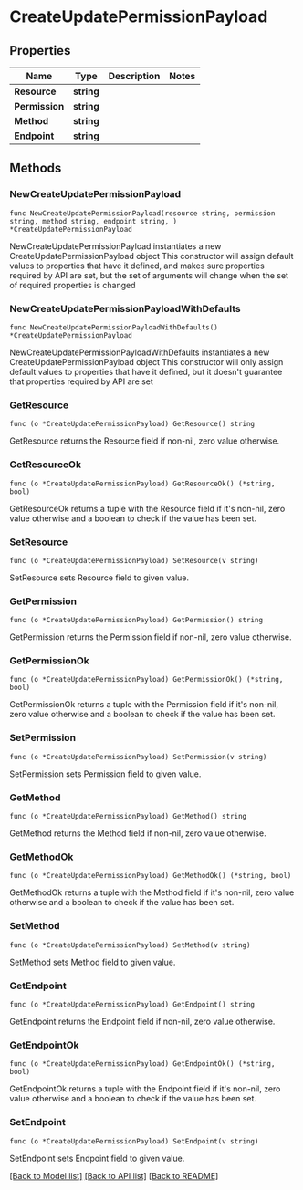 # CreateUpdatePermissionPayload

## Properties

Name | Type | Description | Notes
------------ | ------------- | ------------- | -------------
**Resource** | **string** |  | 
**Permission** | **string** |  | 
**Method** | **string** |  | 
**Endpoint** | **string** |  | 

## Methods

### NewCreateUpdatePermissionPayload

`func NewCreateUpdatePermissionPayload(resource string, permission string, method string, endpoint string, ) *CreateUpdatePermissionPayload`

NewCreateUpdatePermissionPayload instantiates a new CreateUpdatePermissionPayload object
This constructor will assign default values to properties that have it defined,
and makes sure properties required by API are set, but the set of arguments
will change when the set of required properties is changed

### NewCreateUpdatePermissionPayloadWithDefaults

`func NewCreateUpdatePermissionPayloadWithDefaults() *CreateUpdatePermissionPayload`

NewCreateUpdatePermissionPayloadWithDefaults instantiates a new CreateUpdatePermissionPayload object
This constructor will only assign default values to properties that have it defined,
but it doesn't guarantee that properties required by API are set

### GetResource

`func (o *CreateUpdatePermissionPayload) GetResource() string`

GetResource returns the Resource field if non-nil, zero value otherwise.

### GetResourceOk

`func (o *CreateUpdatePermissionPayload) GetResourceOk() (*string, bool)`

GetResourceOk returns a tuple with the Resource field if it's non-nil, zero value otherwise
and a boolean to check if the value has been set.

### SetResource

`func (o *CreateUpdatePermissionPayload) SetResource(v string)`

SetResource sets Resource field to given value.


### GetPermission

`func (o *CreateUpdatePermissionPayload) GetPermission() string`

GetPermission returns the Permission field if non-nil, zero value otherwise.

### GetPermissionOk

`func (o *CreateUpdatePermissionPayload) GetPermissionOk() (*string, bool)`

GetPermissionOk returns a tuple with the Permission field if it's non-nil, zero value otherwise
and a boolean to check if the value has been set.

### SetPermission

`func (o *CreateUpdatePermissionPayload) SetPermission(v string)`

SetPermission sets Permission field to given value.


### GetMethod

`func (o *CreateUpdatePermissionPayload) GetMethod() string`

GetMethod returns the Method field if non-nil, zero value otherwise.

### GetMethodOk

`func (o *CreateUpdatePermissionPayload) GetMethodOk() (*string, bool)`

GetMethodOk returns a tuple with the Method field if it's non-nil, zero value otherwise
and a boolean to check if the value has been set.

### SetMethod

`func (o *CreateUpdatePermissionPayload) SetMethod(v string)`

SetMethod sets Method field to given value.


### GetEndpoint

`func (o *CreateUpdatePermissionPayload) GetEndpoint() string`

GetEndpoint returns the Endpoint field if non-nil, zero value otherwise.

### GetEndpointOk

`func (o *CreateUpdatePermissionPayload) GetEndpointOk() (*string, bool)`

GetEndpointOk returns a tuple with the Endpoint field if it's non-nil, zero value otherwise
and a boolean to check if the value has been set.

### SetEndpoint

`func (o *CreateUpdatePermissionPayload) SetEndpoint(v string)`

SetEndpoint sets Endpoint field to given value.



[[Back to Model list]](../README.md#documentation-for-models) [[Back to API list]](../README.md#documentation-for-api-endpoints) [[Back to README]](../README.md)


